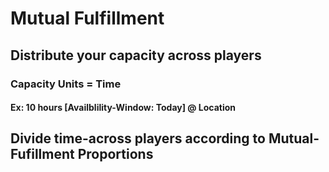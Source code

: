 # Mutual Fulfillment

## Distribute your capacity across players

### Capacity Units = Time

#### Ex: 10 hours [Availblility-Window: Today] @ Location

## Divide time-across players according to Mutual-Fufillment Proportions